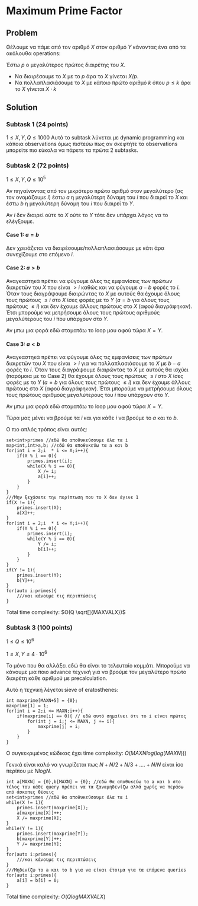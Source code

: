 # Maximum Prime Factor
## Problem
Θέλουμε να πάμε από τον αριθμό $Χ$ στον αριθμό $Y$ κάνοντας ένα από τα ακόλουθα operations:

Έστω $p$ ο μεγαλύτερος πρώτος διαιρέτης του $Χ$.
- Να διαιρέσουμε το $Χ$ με το $p$ άρα το $X$ γίνεται $X/p$.
- Να πολλαπλασιάσουμε το $Χ$ με κάποιο πρώτο αριθμό $k$ όπου $p \le k$ άρα το $X$ γίνεται $X \cdot k$

## Solution

### Subtask 1 (24 points)
$1 \le X,Y,Q \le 1000$
Αυτό το subtask λύνεται με dynamic programming και κάποια observations όμως πιστεύω πως αν σκεφτήτε τα observations μπορείτε πιο εύκολα να πάρετε τα πρώτα 2 subtasks.

### Subtask 2 (72 points)
$1 \le X,Y,Q \le 10^5$

Αν πηγαίνοντας από τον μικρότερο πρώτο αριθμό στον μεγαλύτερο (ας τον ονομάζουμε $i$) έστω $a$ η μεγαλύτερη δύναμη του $i$ που διαιρεί το $Χ$ και έστω $b$ η μεγαλύτερη δύναμη του $i$ που διαιρεί το $Y$.

Αν $i$ δεν διαιρεί ούτε το $Χ$ ούτε το $Y$ τότε δεν υπάρχει λόγος να το ελέγξουμε. 

#### Case $1$: $a = b$
Δεν χρειάζεται να διαιρέσουμε/πολλαπλασιάσουμε με κάτι άρα συνεχίζουμε στο επόμενο $i$.

#### Case $2$: $a > b$
Αναγκαστηκά πρέπει να φύγουμε όλες τις εμφανίσεις των πρώτων διαιρετών του $Χ$ που είναι $> i$ καθώς και να φύγουμε $a - b$ φορές το $i$. Όταν τους διαγράψουμε διαιρώντας το $Χ$ με αυτούς θα έχουμε όλους τους πρώτους $\le i$ στο $Χ$ ίσες φορές με το $Y$ ($a = b$ για όλους τους πρώτους $\le i$) και δεν έχουμε άλλους πρώτους στο $X$ (αφού διαγράφηκαν). Έτσι μπορούμε να μετρήσουμε όλους τους πρώτους αριθμούς μεγαλύτερους του $i$ που υπάρχουν στο $Y$.

Αν μπω μια φορά εδώ σταματάω το loop μου αφού τώρα $Χ = Y$.

#### Case $3$: $a < b$
Αναγκαστηκά πρέπει να φύγουμε όλες τις εμφανίσεις των πρώτων διαιρετών του $Χ$ που είναι $> i$ για να πολλαπλασιάσουμε το $Χ$ με $b - a$ φορές το $i$. Όταν τους διαγράψουμε διαιρώντας το $Χ$ με αυτούς θα ισχύει (παρόμοια με το Case $2$) θα έχουμε όλους τους πρώτους $\le i$ στο $Χ$ ίσες φορές με το $Y$ ($a = b$ για όλους τους πρώτους $\le i$) και δεν έχουμε άλλους πρώτους στο $X$ (αφού διαγράφηκαν). Έτσι μπορούμε να μετρήσουμε όλους τους πρώτους αριθμούς μεγαλύτερους του $i$ που υπάρχουν στο $Y$.

Αν μπω μια φορά εδώ σταματάω το loop μου αφού τώρα $Χ = Y$.

Τώρα μας μένει να βρούμε τα $i$ και για κάθε $i$ να βρούμε το $a$ και το $b$.

Ο πιο απλός τρόπος είναι αυτός: 

```
set<int>primes //εδώ θα αποθυκεύσουμε όλα τα i
map<int,int>a,b; //εδώ θα αποθυκεύω τα a και b
for(int i = 2;i  * i <= X;i++){
    if(X % i == 0){
        primes.insert(i);
        while(X % i == 0){
            X /= i;
            a[i]++;
        }
    }
}
///Μην ξεχάσετε την περίπτωση που το X δεν έγινε 1
if(X != 1){
    primes.insert(X);
    a[X]++;
}
for(int i = 2;i  * i <= Y;i++){
    if(Y % i == 0){
        primes.insert(i);
        while(Y % i == 0){
            Y /= i;
            b[i]++;
        }
    }
}
if(Y != 1){
    primes.insert(Y);
    b[Y]++;
}
for(auto i:primes){
    ///και κάνουμε τις περιπτώσεις
}
```
Total time complexity: $O(Q \sqrt[]{ΜΑΧVALX})$

### Subtask 3 (100 points)
$1 \le Q \le 10^6$

$1 \le X,Y \le 4\cdot10^6$

To μόνο που θα αλλάξει εδώ θα είναι το τελευταίο κομμάτι. Μπορούμε να κάνουμε μια ποιο advance τεχνική για να βρούμε τον μεγαλύτερο πρώτο διαιρέτη κάθε αριθμού με precalculation.

Αυτό η τεχνική λέγεται sieve of eratosthenes:

```
int maxprime[MAXN+5] = {0};
maxprime[1] = 1;
for(int i = 2;i <= MAXN;i++){
    if(maxprime[i] == 0){ // εδώ αυτό σημαίνει ότι το i είναι πρώτος
        for(int j = i;j <= MAXN, j += i){
            maxprime[j] = i;
        }
    }
}
```
O συγκεκριμένος κώδικας έχει time complexity: $O(ΜΑΧΝ log(log({MAXN})))$

Γενικά είναι καλό να γνωρίζεται πως $Ν + Ν/2 + Ν/3 + .... + Ν/Ν$ είναι ίσο περίπου με $Ν log N$.

```
int a[MAXN] = {0},b[MAXN] = {0}; //εδώ θα αποθυκεύω τα a και b στο τέλος του κάθε query πρέπει να τα ξαναμηδενίζω αλλά χωρίς να περάσω από άσκοπες θέσεις
set<int>primes //εδώ θα αποθυκεύσουμε όλα τα i
while(X != 1){
    primes.insert(maxprime[X]);
    a[maxprime[X]]++;
    X /= maxprime[X];
}
while(Y != 1){
    primes.insert(maxprime[Y]);
    b[maxprime[Y]]++;
    Y /= maxprime[Y];
}
for(auto i:primes){
    ///και κάνουμε τις περιπτώσεις
}
///Μηδενίζω το a και το b για να είναι έτοιμα για τα επόμενα queries
for(auto i:primes){
    a[i] = b[i] = 0;
}
```
Total time complexity: $O(Q log{MAXVALX})$
 
